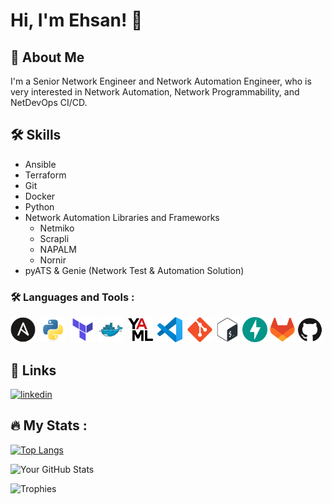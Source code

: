 # Hi, I'm Ehsan! 👋

## 🚀 About Me
I'm a Senior Network Engineer and Network Automation Engineer, who is very interested in Network Automation, Network Programmability, and NetDevOps CI/CD.

## 🛠 Skills
* Ansible
* Terraform
* Git
* Docker
* Python
* Network Automation Libraries and Frameworks
  * Netmiko
  * Scrapli
  * NAPALM
  * Nornir
* pyATS & Genie (Network Test & Automation Solution)

### :hammer_and_wrench: Languages and Tools :
<div>
  <img src="https://github.com/devicons/devicon/blob/master/icons/ansible/ansible-original.svg" title="Ansible" alt="Ansible" width="40" height="40"/>&nbsp;
  <img src="https://github.com/devicons/devicon/blob/master/icons/python/python-original.svg" title="Python" alt="Python" width="40" height="40"/>&nbsp;
  <img src="https://github.com/devicons/devicon/blob/master/icons/terraform/terraform-original.svg" title="Terraform" **alt="Terraform" width="40" height="40"/>
  <img src="https://github.com/devicons/devicon/blob/master/icons/docker/docker-original.svg" title="Docker" alt="Docker" width="40" height="40"/>&nbsp;
  <img src="https://github.com/devicons/devicon/blob/master/icons/yaml/yaml-original.svg" title="YAML" alt="YAML" width="40" height="40"/>&nbsp;
  <img src="https://github.com/devicons/devicon/blob/master/icons/vscode/vscode-original.svg" title="VSCode" alt="VSCode" width="40" height="40"/>&nbsp;
  <img src="https://github.com/devicons/devicon/blob/master/icons/git/git-original.svg" title="Git" **alt="Git" width="40" height="40"/>
  <img src="https://github.com/devicons/devicon/blob/master/icons/bash/bash-original.svg" title="Bash" **alt="Bash" width="40" height="40"/>
  <img src="https://github.com/devicons/devicon/blob/master/icons/fastapi/fastapi-original.svg" title="FastAPI" **alt="FastAPI" width="40" height="40"/>
  <img src="https://github.com/devicons/devicon/blob/master/icons/gitlab/gitlab-original.svg" title="GitLab" **alt="GitLab" width="40" height="40"/>
  <img src="https://github.com/devicons/devicon/blob/master/icons/github/github-original.svg" title="GitHub" **alt="GitHub" width="40" height="40"/>
</div>

## 🔗 Links
[![linkedin](https://img.shields.io/badge/linkedin-0A66C2?style=for-the-badge&logo=linkedin&logoColor=white)](https://www.linkedin.com/in/ehsanmomenibashusqeh/)

## :fire: My Stats :

<!-- [![GitHub Streak](http://github-readme-streak-stats.herokuapp.com?user=emomeni&theme=dark&background=000000)](https://git.io/streak-stats) -->

[![Top Langs](https://github-readme-stats.vercel.app/api/top-langs/?username=emomeni&layout=compact&theme=vision-friendly-dark)](https://github.com/anuraghazra/github-readme-stats)

![Your GitHub Stats](https://github-readme-stats.vercel.app/api?username=emomeni&show_icons=true&theme=dracula)

![Trophies](https://github-profile-trophy.vercel.app/?username=emomeni&theme=onedark)

<!--
**emomeni/emomeni** is a ✨ _special_ ✨ repository because its `README.md` (this file) appears on your GitHub profile.

Here are some ideas to get you started:

- 🔭 I’m currently working on ...
- 🌱 I’m currently learning ...
- 👯 I’m looking to collaborate on ...
- 🤔 I’m looking for help with ...
- 💬 Ask me about ...
- 📫 How to reach me: ...
- 😄 Pronouns: ...
- ⚡ Fun fact: ...
-->
